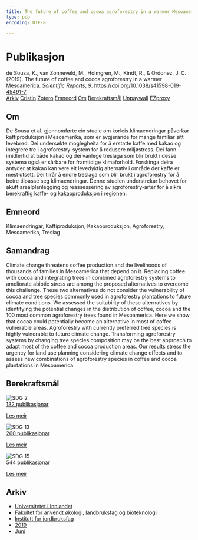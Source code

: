 ```yaml
---
title: The future of coffee and cocoa agroforestry in a warmer Mesoamerica
type: pub
encoding: UTF-8

---
```

<h1>Publikasjon</h1>
<article id="csl-bib-container-IEZAR33F" class="csl-bib-container">
  <div class="csl-bib-body"> <div class="csl-entry">de Sousa, K., van Zonneveld, M., Holmgren, M., Kindt, R., &#38; Ordonez, J. C. (2019). The future of coffee and cocoa agroforestry in a warmer Mesoamerica. <i>Scientific Reports</i>, <i>9</i>. <a href="https://doi.org/10.1038/s41598-019-45491-7">https://doi.org/10.1038/s41598-019-45491-7</a></div> </div>
  <div class="csl-bib-buttons">
    <a href="#taxonomy-article-IEZAR33F" alt="archive" class="csl-bib-button">Arkiv</a>
    <a href="https://app.cristin.no/results/show.jsf?id=1705898" alt="Cristin" class="csl-bib-button">Cristin</a>
    <a href="http://zotero.org/groups/5881554/items/IEZAR33F" alt="Zotero" class="csl-bib-button">Zotero</a>
    <a href="#keywords-article-IEZAR33F" alt="keywords" class="csl-bib-button">Emneord</a>
    <a href="#about-article-IEZAR33F" alt="about_pub" class="csl-bib-button">Om</a>
    <a href="#sdg-article-IEZAR33F" alt="sdg" class="csl-bib-button">Berekraftsmål</a>
    <a href="https://www.nature.com/articles/s41598-019-45491-7.pdf" alt="Unpaywall" class="csl-bib-button">Unpaywall</a>
    <a href="https://www.nature.com/articles/s41598-019-45491-7.pdf" alt="EZproxy" class="csl-bib-button">EZproxy</a>
  </div>
  <div id="csl-bib-meta-container-IEZAR33F"></div>
</article>
<div id="csl-bib-meta-IEZAR33F" class="csl-bib-meta">
  <article id="about-article-IEZAR33F" class="about_pub-article">
    <h1>Om</h1>
    De Sousa et al. gjennomførte ein studie om korleis klimaendringar påverkar kaffiproduksjon i Mesoamerika, som er avgjerande for mange familiar sitt levebrød. Dei undersøkte moglegheita for å erstatte kaffe med kakao og integrere tre i agroforestry-system for å redusere miljøstress. Dei fann imidlertid at både kakao og dei vanlege treslaga som blir brukt i desse systema også er sårbare for framtidige klimaforhold. Forskinga deira antyder at kakao kan vere eit levedyktig alternativ i område der kaffe er mest utsett. Dei tilrår å endre treslaga som blir brukt i agroforestry for å betre tilpasse seg klimaendringar. Denne studien understrekar behovet for akutt arealplanlegging og reassessering av agroforestry-arter for å sikre berekraftig kaffe- og kakaoproduksjon i regionen.
  </article>
  <article id="keywords-article-IEZAR33F" class="keywords-article">
    <h1>Emneord</h1>
    Klimaendringar, Kaffiproduksjon, Kakaoproduksjon, Agroforestry, Mesoamerika, Treslag
  </article>
  <article id="abstract-article-IEZAR33F" class="abstract-article">
    <h1>Samandrag</h1>
    Climate change threatens coffee production and the livelihoods of thousands of families in Mesoamerica 
that depend on it. Replacing coffee with cocoa and integrating trees in combined agroforestry systems 
to ameliorate abiotic stress are among the proposed alternatives to overcome this challenge. These two 
alternatives do not consider the vulnerability of cocoa and tree species commonly used in agroforestry 
plantations to future climate conditions. We assessed the suitability of these alternatives by identifying 
the potential changes in the distribution of coffee, cocoa and the 100 most common agroforestry trees 
found in Mesoamerica. Here we show that cocoa could potentially become an alternative in most of 
coffee vulnerable areas. Agroforestry with currently preferred tree species is highly vulnerable to future 
climate change. Transforming agroforestry systems by changing tree species composition may be the 
best approach to adapt most of the coffee and cocoa production areas. Our results stress the urgency for 
land use planning considering climate change effects and to assess new combinations of agroforestry 
species in coffee and cocoa plantations in Mesoamerica.
  </article>
  <article id="sdg-article-IEZAR33F" class="sdg-article">
    <h1>Berekraftsmål</h1>
    <div class="sdg-container"><div id="sdg2" class="sdg">
        <img src="{{< params subfolder >}}images/sdg/sdg02_nn.png" class="image" alt="SDG 2">
        <div class="sdg-overlay">
          <a href="{{< params subfolder >}}nn/archive/?sdg=2#archive" class="sdg-publication-count"><span>132</span> publikasjonar</a>
          <p><a href="https://fn.no/om-fn/fns-baerekraftsmaal/utrydde-sult?lang=nno-NO" class="sdg-read-more">Les meir</a></p>
        </div>
      </div> <div id="sdg13" class="sdg">
        <img src="{{< params subfolder >}}images/sdg/sdg13_nn.png" class="image" alt="SDG 13">
        <div class="sdg-overlay">
          <a href="{{< params subfolder >}}nn/archive/?sdg=13#archive" class="sdg-publication-count"><span>260</span> publikasjonar</a>
          <p><a href="https://fn.no/om-fn/fns-baerekraftsmaal/stoppe-klimaendringene?lang=nno-NO" class="sdg-read-more">Les meir</a></p>
        </div>
      </div> <div id="sdg15" class="sdg">
        <img src="{{< params subfolder >}}images/sdg/sdg15_nn.png" class="image" alt="SDG 15">
        <div class="sdg-overlay">
          <a href="{{< params subfolder >}}nn/archive/?sdg=15#archive" class="sdg-publication-count"><span>544</span> publikasjonar</a>
          <p><a href="https://fn.no/om-fn/fns-baerekraftsmaal/livet-paa-land?lang=nno-NO" class="sdg-read-more">Les meir</a></p>
        </div>
      </div></div>
  </article>
  <article id="taxonomy-article-IEZAR33F" class="taxonomy-article">
    <h1>Arkiv</h1>
    <ul>
      <li><a href="{{< params subfolder >}}nn/archive/?key=3DCRN523">Universitetet i Innlandet</a></li>
      <li><a href="{{< params subfolder >}}nn/archive/?key=T77LXH6D">Fakultet for anvendt økologi, landbruksfag og bioteknologi</a></li>
      <li><a href="{{< params subfolder >}}nn/archive/?key=SSN4QLEC">Institutt for jordbruksfag</a></li>
      <li><a href="{{< params subfolder >}}nn/archive/?key=XGI7PKZN">2019</a></li>
      <li><a href="{{< params subfolder >}}nn/archive/?key=I4ERZYGX">Juni</a></li>
    </ul>
  </article>
</div>
